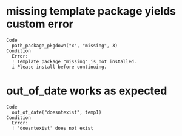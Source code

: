 # missing template package yields custom error

    Code
      path_package_pkgdown("x", "missing", 3)
    Condition
      Error:
      ! Template package "missing" is not installed.
      i Please install before continuing.

# out_of_date works as expected

    Code
      out_of_date("doesntexist", temp1)
    Condition
      Error:
      ! 'doesntexist' does not exist

